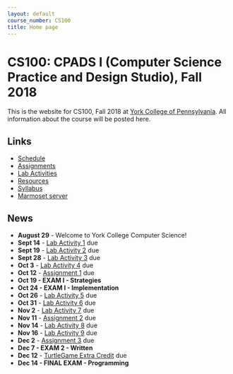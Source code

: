```yaml
---
layout: default
course_number: CS100
title: Home page
---
```


# CS100: CPADS I (Computer Science Practice and Design Studio), Fall 2018

This is the website for CS100, Fall 2018 at [York College of Pennsylvania](http://www.ycp.edu).
All information about the course will be posted here.

## Links

* [Schedule](schedule.html)
* [Assignments](assign/index.html)
* [Lab Activities](labs/index.html)
* [Resources](resources/index.html)
* [Syllabus](syllabus.html)
* [Marmoset server](https://cs.ycp.edu/marmoset)

## News

* **August 29** - Welcome to York College Computer Science!
* **Sept 14** - [Lab Activity 1](labs/CPADS_Lab1.pdf) due
* **Sept 19** - [Lab Activity 2](labs/CPADS_Lab2.pdf) due
* **Sept 28** - [Lab Activity 3](labs/CPADS_Lab3.pdf) due
* **Oct 3**  - [Lab Activity 4](labs/CPADS_Lab4.pdf) due
* **Oct 12** - [Assignment 1](assign/CPADS_Assign1.pdf) due
* **Oct 19   - EXAM I - Strategies**
* **Oct 24   - EXAM I - Implementation**
* **Oct 26** - [Lab Activity 5](labs/CPADS_Lab5.pdf) due
* **Oct 31** - [Lab Activity 6](labs/CPADS_Lab6.pdf) due
* **Nov 2**  - [Lab Activity 7](labs/CPADS_Lab7.pdf) due
* **Nov 11** - [Assignment 2](assign/CPADS_Assign2.pdf) due
* **Nov 14** - [Lab Activity 8](labs/CPADS_Lab8.pdf) due
* **Nov 16** - [Lab Activity 9](labs/CPADS_Lab9.pdf) due
* **Dec 2**  - [Assignment 3](assign/CPADS_Assign3.pdf) due
* **Dec 7    - EXAM 2 - Written**
* **Dec 12** - [TurtleGame Extra Credit](assign/CPADS_TurtleGameProject.pdf) due
* **Dec 14   - FINAL EXAM - Programming**
